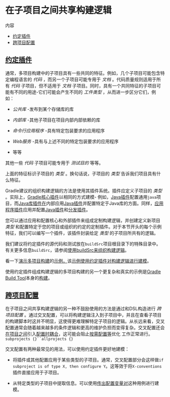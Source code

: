 # 在子项目之间共享构建逻辑


内容

  * [约定插件](#%E7%BA%A6%E5%AE%9A%E6%8F%92%E4%BB%B6)
  * [跨项目配置](#%E7%BA%A6%E5%AE%9A%E6%8F%92%E4%BB%B6_vs_cross_configuration)

## [约定插件](#%E7%BA%A6%E5%AE%9A%E6%8F%92%E4%BB%B6)

通常，多项目构建中的子项目具有一些共同的特征。例如，几个子项目可能包含特定编程语言的 _代码_ ，而另一个子项目可能专用于 _文档_
。代码质量规则适用于所有 _代码_ 子项目，但不适用于 _文档_ 子项目。同时，具有一个共同特征的子项目可能有不同的用途-它们可能会产生不同的 _工件类型_
，从而进一步区分它们，例如：

  * _公共库_ -发布到某个存储库的库

  * _内部库_ -其他子项目在项目内部内部依赖的库

  * _命令行应用程序_ -具有特定包装要求的应用程序

  * _Web服务_ -具有与上述不同的特定包装要求的应用程序

  * 等等

其他一些 _代码_ 子项目可能专用于 _测试目的_ 等等。

上面的特征标识子项目的 _类型_ 。换句话说，子项目的 _类型_ 告诉我们项目具有什么特征。

Gradle建议的组织构建逻辑的方法是使用其插件系统。插件应定义子项目的 _类型_
。实际上，[Gradle核心插件](/md/插件参考.md)以相同的方式建模-
例如，[Java插件](https://docs.gradle.org/6.7.1/userguide/java_plugin.html)配置通用`java`项目，而[Java库插件在](/md/Java库插件.md)内部应用[Java插件](https://docs.gradle.org/6.7.1/userguide/java_plugin.html)并配置特定于Java库的方面。同样，[应用程序插件](/md/Java应用插件.md)应用并配置[Java插件](https://docs.gradle.org/6.7.1/userguide/java_plugin.html)和[分发插件](https://docs.gradle.org/6.7.1/userguide/distribution_plugin.html)。

您可以通过应用和配置核心和外部插件来组成定制构建逻辑，并创建定义新项目 _类型_
和配置特定于您的项目或组织的约定的定制插件。对于本节开头的每个示例特征，我们可以编写一个插件，该插件封装给定 _类型_ 的子项目所共有的逻辑。

我们建议将约定插件的源代码和测试放在`buildSrc`项目根目录下的特殊目录中。有关更多信息`buildSrc`，请参阅[使用buildSrc来组织构建逻辑](/md/组织Gradle项目.md#sec:build_sources)。

看一下[演示多项目构建](https://docs.gradle.org/6.7.1/samples/sample_convention_plugins.html)的[示例，](https://docs.gradle.org/6.7.1/samples/sample_convention_plugins.html)该[示例使用约定插件对构建逻辑进行建模](https://docs.gradle.org/6.7.1/samples/sample_convention_plugins.html)。

使用约定插件组成构建逻辑的多项目构建的另一个更复杂和真实的示例是[Gradle Build
Tool](https://github.com/gradle/gradle)本身的[构建](https://github.com/gradle/gradle)。

## [跨项目配置](#%E7%BA%A6%E5%AE%9A%E6%8F%92%E4%BB%B6_vs_cross_configuration)

在子项目之间共享构建逻辑的另一种不鼓励使用的方法是通过和DSL构造进行 _跨项目配置_
。通过交叉配置，可以将构建逻辑注入到子项目中，并且在查看子项目的构建脚本时这并不明显，这使得更难理解特定子项目的逻辑。从长远来看，交叉配置通常会随着越来越多的条件逻辑和更高的维护负担而变得复杂。交叉配置还会[在项目之间](/md/配置时间和执行时间.md#sec:decoupled_projects)引入[配置时耦合](/md/配置时间和执行时间.md#sec:decoupled_projects)，这可能会阻止[按需配置等](/md/配置时间和执行时间.md#sec:configuration_on_demand)优化
工作正常进行。`subprojects {}``allprojects
{}`[](/md/配置时间和执行时间.md#sec:decoupled_projects)[](/md/配置时间和执行时间.md#sec:configuration_on_demand)

交叉配置有两种最常见的用法，可以使用约定插件更好地建模：

  * 将插件或其他配置应用于某些类型的子项目。通常，交叉配置部分会这样做`if subproject is of type X, then configure Y`。这等效于将`X-conventions`插件直接应用于子项目。

  * 从特定类型的子项目中提取信息。可以使用[传出配置变量对](/md/在项目之间共享输出.md#sec:simple-sharing-artifacts-between-projects)这种用例进行建模。

